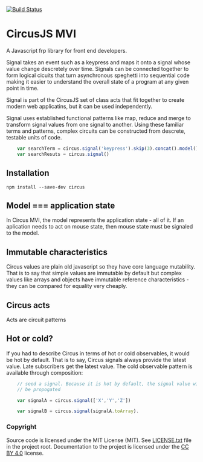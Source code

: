 [![Build Status](https://travis-ci.org/philtoms/circus.svg?branch=master)](https://travis-ci.org/philtoms/circus)

# CircusJS MVI

A Javascript frp library for front end developers.

Signal takes an event such as a keypress and maps it onto a signal whose value change descretely over time. Signals can be connected together to form logical cicuits that turn asynchronous speghetti into sequential code making it easier to understand the overall state of a program at any given point in time. 

Signal is part of the CircusJS set of class acts that fit together to create modern web applicatins, but it can be used independently.

Signal uses established functional patterns like map, reduce and merge to transform signal values from one signal to another. Using these familiar terms and patterns, complex circuits can be constructed from descrete, testable units of code.

```javascript
	var searchTerm = circus.signal('keypress').skip(3).concat().model()
	var searchResuts = circus.signal()
```

## Installation
 ```shell
npm install --save-dev circus
```
## Model === application state
In Circus MVI, the model represents the application state - all of it. If an aplication needs to act on mouse state, then mouse state must be signaled to the model.

## Immutable characteristics
Circus values are plain old javascript so they have core language mutability. That is to say that simple values are immutable by default but complex values like arrays and objects have immutable reference characteristics - they can be compared for equality very cheaply.

## Circus acts
Acts are circuit patterns

## Hot or cold?
If you had to describe Circus in terms of hot or cold observables, it would be hot by default. That is to say, Circus signals always provide the latest value. Late subscribers get the latest value. The cold observable pattern is available through composition:

```javascript
	// seed a signal. Because it is hot by default, the signal value will not
	// be propogated

	var signalA = circus.signal(['X','Y','Z'])

	var signalB = circus.signal(signalA.toArray).
```

### Copyright

Source code is licensed under the MIT License (MIT). See [LICENSE.txt](./LICENSE.txt)
file in the project root. Documentation to the project is licensed under the
[CC BY 4.0](http://creativecommons.org/licenses/by/4.0/) license. 


